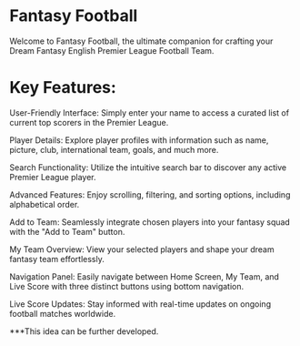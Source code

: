 # Fantasy Football 

Welcome to Fantasy Football, the ultimate companion for crafting your Dream Fantasy English Premier League Football Team.

# Key Features:

User-Friendly Interface: Simply enter your name to access a curated list of current top scorers in the Premier League.

Player Details: Explore player profiles with information such as name, picture, club, international team, goals, and much more.

Search Functionality: Utilize the intuitive search bar to discover any active Premier League player.

Advanced Features: Enjoy scrolling, filtering, and sorting options, including alphabetical order.

Add to Team: Seamlessly integrate chosen players into your fantasy squad with the "Add to Team" button.

My Team Overview: View your selected players and shape your dream fantasy team effortlessly.

Navigation Panel: Easily navigate between Home Screen, My Team, and Live Score with three distinct buttons using bottom navigation.

Live Score Updates: Stay informed with real-time updates on ongoing football matches worldwide.


***This idea can be further developed.
